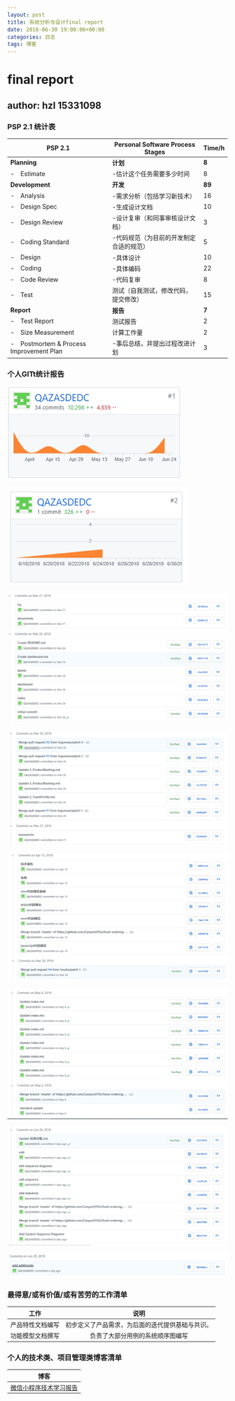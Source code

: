 ```yaml
---
layout: post
title: 系统分析与设计final report
date: 2018-06-30 19:00:00+00:00
categories: 日志
tags: 博客
---
```

# final report

## author: hzl 15331098

### PSP 2.1 统计表

| PSP 2.1 | Personal Software Process Stages | Time/h |
| - | - | - |
| **Planning** | **计划** | **8** |
| -　Estimate | -估计这个任务需要多少时间  | 8 |
| **Development** | **开发** | **89** |
| -　Analysis | -需求分析（包括学习新技术） | 16 |
| -　Design Spec | -生成设计文档 | 10 |
| -　Design Review | -设计复审（和同事审核设计文档） | 3 |
| -　Coding Standard | -代码规范（为目前的开发制定合适的规范） | 5 |
| -　Design | -具体设计 | 10 |
| -　Coding| -具体编码 | 22 |
| -　Code Review | -代码复审 | 8 |
| -　Test | 测试（自我测试，修改代码，提交修改） | 15 |
| **Report** | **报告** | **7** |
| -　Test Report | 测试报告 | 2 |
| -　Size Measurement| 计算工作量 | 2 |
| -　Postmortem & Process Improvement Plan| -事后总结，并提出过程改进计划| 3 |

### 个人GITt统计报告

![commit_summary](https://github.com/QAZASDEDC/photo/raw/master/commit_summary.png)

![commit_summary2](https://github.com/QAZASDEDC/photo/raw/master/commit_summary2.png)

![commit_1](https://github.com/QAZASDEDC/photo/raw/master/commit1.png)

![commit_2](https://github.com/QAZASDEDC/photo/raw/master/commit2.png)

![commit_3](https://github.com/QAZASDEDC/photo/raw/master/commit3.png)

![commit_4](https://github.com/QAZASDEDC/photo/raw/master/commit4.png)

![commit_5](https://github.com/QAZASDEDC/photo/raw/master/commit5.png)

![commit_6](https://github.com/QAZASDEDC/photo/raw/master/commit6.png)

### 最得意/或有价值/或有苦劳的工作清单

| 工作 | 说明 |
| :--: | :--: |
| 产品特性文档编写 | 初步定义了产品需求，为后面的迭代提供基础与共识。 |
| 功能模型文档撰写 | 负责了大部分用例的系统顺序图编写 |


### 个人的技术类、项目管理类博客清单

| 博客 |
| :--: |
|[微信小程序技术学习报告](https://qazasdedc.github.io/homework-3/) |